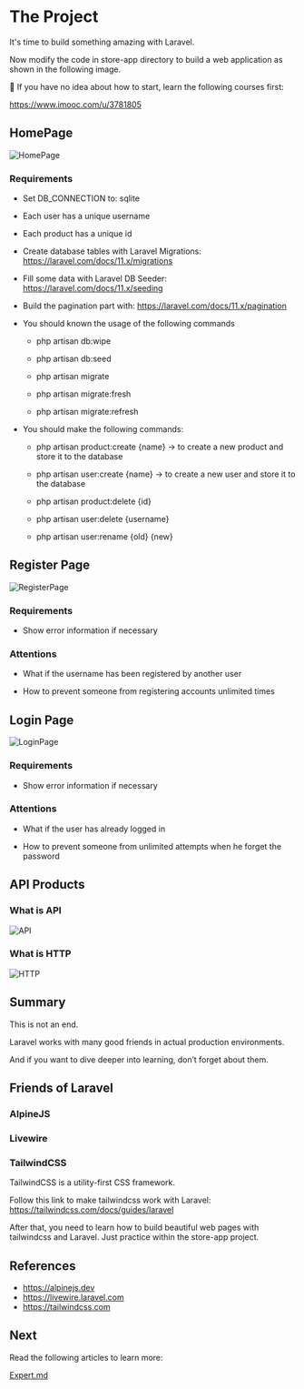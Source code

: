 # The Project

It's time to build something amazing with Laravel.

Now modify the code in store-app directory to build a web application as shown in the following image.

🔔 If you have no idea about how to start, learn the following courses first:

<https://www.imooc.com/u/3781805>

## HomePage

![HomePage](./images/homepage.png)

### Requirements

- Set DB_CONNECTION to: sqlite

- Each user has a unique username

- Each product has a unique id

- Create database tables with Laravel Migrations: <https://laravel.com/docs/11.x/migrations>

- Fill some data with Laravel DB Seeder: <https://laravel.com/docs/11.x/seeding>

- Build the pagination part with: <https://laravel.com/docs/11.x/pagination>

- You should known the usage of the following commands

    - php artisan db:wipe

    - php artisan db:seed

    - php artisan migrate

    - php artisan migrate:fresh

    - php artisan migrate:refresh

- You should make the following commands:

    - php artisan product:create {name} -> to create a new product and store it to the database

    - php artisan user:create {name} -> to create a new user and store it to the database

    - php artisan product:delete {id}

    - php artisan user:delete {username}

    - php artisan user:rename {old} {new}

## Register Page

![RegisterPage](./images/registerpage.png)

### Requirements

- Show error information if necessary

### Attentions

- What if the username has been registered by another user

- How to prevent someone from registering accounts unlimited times

## Login Page

![LoginPage](./images/loginpage.png)

### Requirements

- Show error information if necessary

### Attentions

- What if the user has already logged in

- How to prevent someone from unlimited attempts when he forget the password

## API Products

### What is API

![API](./images/api.png)

### What is HTTP

![HTTP](./images/http.png)


## Summary

This is not an end.

Laravel works with many good friends in actual production environments.

And if you want to dive deeper into learning, don’t forget about them.

## Friends of Laravel

### AlpineJS

### Livewire

### TailwindCSS

TailwindCSS is a utility-first CSS framework.

Follow this link to make tailwindcss work with Laravel: <https://tailwindcss.com/docs/guides/laravel>

After that, you need to learn how to build beautiful web pages with tailwindcss and Laravel. Just practice within the store-app project.

## References

- <https://alpinejs.dev>
- <https://livewire.laravel.com>
- <https://tailwindcss.com>

## Next

Read the following articles to learn more:

[Expert.md](./Expert.md)
